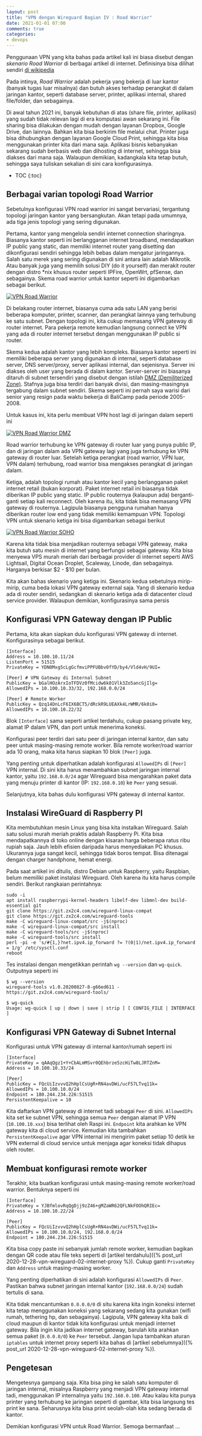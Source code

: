 ```yaml
---
layout: post
title: "VPN dengan Wireguard Bagian IV : Road Warrior"
date: 2021-01-01 07:00
comments: true
categories:
- devops
---
```


Penggunaan VPN yang kita bahas pada artikel kali ini biasa disebut dengan _skenario Road Warrior_ di berbagai artikel di internet. Definisinya bisa dilihat sendiri [di wikipedia](https://en.wikipedia.org/wiki/Road_warrior_(computing))

Pada intinya, _Road Warrior_ adalah pekerja yang bekerja di luar kantor (banyak tugas luar misalnya) dan butuh akses terhadap perangkat di dalam jaringan kantor, seperti database server, printer, aplikasi internal, shared file/folder, dan sebagainya.

Di awal tahun 2021 ini, banyak kebutuhan di atas (share file, printer, aplikasi) yang sudah tidak relevan lagi di era komputasi awan sekarang ini. File sharing bisa dilakukan dengan mudah dengan layanan Dropbox, Google Drive, dan lainnya. Bahkan kita bisa berkirim file melalui chat. Printer juga bisa dihubungkan dengan layanan Google Cloud Print, sehingga kita bisa menggunakan printer kita dari mana saja. Aplikasi bisnis kebanyakan sekarang sudah berbasis web dan dihosting di internet, sehingga bisa diakses dari mana saja. Walaupun demikian, kadangkala kita tetap butuh, sehingga saya tuliskan sekalian di sini cara konfigurasinya.
<!--more-->

* TOC
{:toc}

## Berbagai varian topologi Road Warrior ##

Sebetulnya konfigurasi VPN road warrior ini sangat bervariasi, tergantung topologi jaringan kantor yang bersangkutan. Akan tetapi pada umumnya, ada tiga jenis topologi yang sering digunakan.

Pertama, kantor yang mengelola sendiri internet connection sharingnya. Biasanya kantor seperti ini berlangganan internet broadband, mendapatkan IP public yang static, dan memiliki internet router yang disetting dan dikonfigurasi sendiri sehingga lebih bebas dalam mengatur jaringannya. Salah satu merek yang sering digunakan di sini antara lain adalah Mikrotik. Atau banyak juga yang memilih solusi DIY (do it yourself) dan merakit router dengan distro *nix khusus router seperti IPFire, OpenWrt, pfSense, dan sebagainya. Skema road warrior untuk kantor seperti ini digambarkan sebagai berikut.

[![VPN Road Warrior]({{site.url}}/images/uploads/2020/vpn-wireguard/vpn-use-case-roadwarrior.jpg)]({{site.url}}/images/uploads/2020/vpn-wireguard/vpn-use-case-roadwarrior.jpg)

Di belakang router internet, biasanya cuma ada satu LAN yang berisi beberapa komputer, printer, scanner, dan perangkat lainnya yang terhubung ke satu subnet. Dengan topologi ini, kita cukup memasang VPN gateway di router internet. Para pekerja remote kemudian langsung connect ke VPN yang ada di router internet tersebut dengan  menggunakan IP public si router.

Skema kedua adalah kantor yang lebih kompleks. Biasanya kantor seperti ini memiliki beberapa server yang digunakan di internal, seperti database server, DNS server/proxy, server aplikasi internal, dan sejenisnya. Server ini diakses oleh user yang berada di dalam kantor. Server-server ini biasanya ditaruh di subnet tersendiri yang disebut dengan istilah [DMZ (Demiliterized Zone)](https://en.wikipedia.org/wiki/DMZ_(computing)). Stafnya juga bisa terdiri dari banyak divisi, dan masing-masingnya tergabung dalam subnet sendiri. Skema seperti ini pernah saya warisi dari senior yang resign pada waktu bekerja di BaliCamp pada periode 2005-2008.

Untuk kasus ini, kita perlu membuat VPN host lagi di jaringan dalam seperti ini

[![VPN Road Warrior DMZ]({{site.url}}/images/uploads/2020/vpn-wireguard/vpn-use-case-roadwarrior-double-dmz.jpg)]({{site.url}}/images/uploads/2020/vpn-wireguard/vpn-use-case-roadwarrior-double-dmz.jpg)

Road warrior terhubung ke VPN gateway di router luar yang punya public IP, dan di jaringan dalam ada VPN gateway lagi yang juga terhubung ke VPN gateway di router luar. Setelah ketiga perangkat (road warrior, VPN luar, VPN dalam) terhubung, road warrior bisa mengakses perangkat di jaringan dalam.

Ketiga, adalah topologi rumah atau kantor kecil yang berlangganan paket internet retail (bukan korporat). Paket internet retail ini biasanya tidak diberikan IP public yang static. IP public routernya (kalaupun ada) berganti-ganti setiap kali reconnect. Oleh karena itu, kita tidak bisa memasang VPN gateway di routernya. Lagipula biasanya pengguna rumahan hanya diberikan router low end yang tidak memiliki kemampuan VPN. Topologi VPN untuk skenario ketiga ini bisa digambarkan sebagai berikut

[![VPN Road Warrior SOHO]({{site.url}}/images/uploads/2020/vpn-wireguard/vpn-use-case-roadwarrior-soho.jpg)]({{site.url}}/images/uploads/2020/vpn-wireguard/vpn-use-case-roadwarrior-soho.jpg)

Karena kita tidak bisa menjadikan routernya sebagai VPN gateway, maka kita butuh satu mesin di internet yang berfungsi sebagai gateway. Kita bisa menyewa VPS murah meriah dari berbagai provider di internet seperti AWS Lightsail, Digital Ocean Droplet, Scaleway, Linode, dan sebagainya. Harganya berkisar $2 - $10 per bulan.

Kita akan bahas skenario yang ketiga ini. Skenario kedua sebetulnya mirip-mirip, cuma beda lokasi VPN gateway external saja. Yang di skenario kedua ada di router sendiri, sedangkan di skenario ketiga ada di datacenter cloud service provider. Walaupun demikian, konfigurasinya sama persis

## Konfigurasi VPN Gateway dengan IP Public ##

Pertama, kita akan siapkan dulu konfigurasi VPN gateway di internet. Konfigurasinya sebagai berikut.

```
[Interface]
Address = 10.100.10.11/24
ListenPort = 51515
PrivateKey = YDN0Mxg5cLgGcfmviPPFUBbv0fYD/by4/Vld4vH/9UI=

[Peer] # VPN Gateway di Internal Subnet
PublicKey = bGalHOzArxIoTFDVz0fMcidw6k01Vlk3Zo5ancGjIlg=
AllowedIPs = 10.100.10.33/32, 192.168.0.0/24

[Peer] # Remote Worker
PublicKey = Qzq14DnLcF6IX6BCT5/dRckR9LUEAXk4LrWMR/6k0i0=
AllowedIPs = 10.100.10.22/32
```

Blok `[Interface]` sama seperti artikel terdahulu, cukup pasang private key, alamat IP dalam VPN, dan port untuk menerima koneksi.

Konfigurasi peer terdiri dari satu peer di jaringan internal kantor, dan satu peer untuk masing-masing remote worker. Bila remote worker/road warrior ada 10 orang, maka kita harus siapkan 10 blok `[Peer]` juga.

Yang penting untuk diperhatikan adalah konfigurasi `AllowedIPs` di `[Peer]` VPN internal. Di sini kita harus menambahkan subnet jaringan internal kantor, yaitu `192.168.0.0/24` agar Wireguard bisa mengarahkan paket data yang menuju printer di kantor (IP: `192.168.0.10`) ke `Peer` yang sesuai.

Selanjutnya, kita bahas dulu konfigurasi VPN gateway di internal kantor.

## Instalasi WireGuard di Raspberry PI ##

Kita membutuhkan mesin Linux yang bisa kita instalkan Wireguard. Salah satu solusi murah meriah praktis adalah Raspberry Pi. Kita bisa mendapatkannya di toko online dengan kisaran harga beberapa ratus ribu rupiah saja. Jauh lebih efisien daripada harus menyediakan PC khusus. Ukurannya juga sangat kecil, sehingga tidak boros tempat. Bisa ditenagai dengan charger handphone, hemat energi.

Pada saat artikel ini ditulis, distro Debian untuk Raspberry, yaitu Raspbian, belum memiliki paket instalasi Wireguard. Oleh karena itu kita harus compile sendiri. Berikut rangkaian perintahnya: 

```
sudo -i
apt install raspberrypi-kernel-headers libelf-dev libmnl-dev build-essential git
git clone https://git.zx2c4.com/wireguard-linux-compat
git clone https://git.zx2c4.com/wireguard-tools
make -C wireguard-linux-compat/src -j$(nproc)
make -C wireguard-linux-compat/src install
make -C wireguard-tools/src -j$(nproc)
make -C wireguard-tools/src install
perl -pi -e 's/#{1,}?net.ipv4.ip_forward ?= ?(0|1)/net.ipv4.ip_forward = 1/g' /etc/sysctl.conf
reboot
```

Tes instalasi dengan mengetikkan perintah `wg --version` dan `wg-quick`. Outputnya seperti ini

```
$ wg --version
wireguard-tools v1.0.20200827-8-g66ed611 - https://git.zx2c4.com/wireguard-tools/

$ wg-quick
Usage: wg-quick [ up | down | save | strip ] [ CONFIG_FILE | INTERFACE ]
```

## Konfigurasi VPN Gateway di Subnet Internal ##

Konfigurasi untuk VPN gateway di internal kantor/rumah seperti ini

```
[Interface]
PrivateKey = qAAqQgz1+Y+CbALmMSvr0QEhbrze5zcHiTw8LJRTZnM=
Address = 10.100.10.33/24

[Peer]
PublicKey = FQcUiIzvvvQ2hHplCsUgR+RN4avDWi/ucF57LTvq11k=
AllowedIPs = 10.100.10.0/24
Endpoint = 180.244.234.226:51515
PersistentKeepalive = 10
```

Kita daftarkan VPN gateway di internet tadi sebagai `Peer` di sini. `AllowedIPs` kita set ke subnet VPN, sehingga semua `Peer` dengan alamat IP VPN (`10.100.10.xxx`) bisa terlihat oleh Raspi ini. `Endpoint` kita arahkan ke VPN gateway kita di cloud service. Kemudian kita tambahkan `PersistentKeepalive` agar VPN internal ini mengirim paket setiap 10 detik ke VPN external di cloud service untuk menjaga agar koneksi tidak dihapus oleh router.

## Membuat konfigurasi remote worker  ##

Terakhir, kita buatkan konfigurasi untuk masing-masing remote worker/road warrior. Bentuknya seperti ini

```
[Interface]
PrivateKey = YJBfmlovRqQgDjj9zZ46+gMZaWR62QFLNkFOOhQRIEc=
Address = 10.100.10.22/24

[Peer]
PublicKey = FQcUiIzvvvQ2hHplCsUgR+RN4avDWi/ucF57LTvq11k=
AllowedIPs = 10.100.10.0/24, 192.168.0.0/24
Endpoint = 180.244.234.226:51515
```

Kita bisa copy paste ini sebanyak jumlah remote worker, kemudian bagikan dengan QR code atau file teks seperti di [artikel terdahulu]({% post_url 2020-12-28-vpn-wireguard-02-internet-proxy %}). Cukup ganti `PrivateKey` dan `Address` untuk masing-masing worker.

Yang penting diperhatikan di sini adalah konfigurasi `AllowedIPs` di `Peer`. Pastikan bahwa subnet jaringan internal kantor (`192.168.0.0/24`) sudah tertulis di sana. 

Kita tidak mencantumkan `0.0.0.0/0` di situ karena kita ingin koneksi internet kita tetap menggunakan koneksi yang sekarang sedang kita gunakan (wifi rumah, tethering hp, dan sebagainya). Lagipula, VPN gateway kita baik di cloud maupun di kantor tidak kita konfigurasi untuk menjadi internet gateway. Bila ingin kita jadikan internet gateway, barulah kita arahkan semua paket (`0.0.0.0/0`) ke `Peer` tersebut. Jangan lupa tambahkan aturan `iptables` untuk internet proxy seperti kita bahas di [artikel sebelumnya]({% post_url 2020-12-28-vpn-wireguard-02-internet-proxy %}).

## Pengetesan ##

Mengetesnya gampang saja. Kita bisa ping ke salah satu komputer di jaringan internal, misalnya Raspberry yang menjadi VPN gateway internal tadi, menggunakan IP internalnya yaitu `192.168.0.100`. Atau kalau kita punya printer yang terhubung ke jaringan seperti di gambar, kita bisa langsung tes print ke sana. Seharusnya kita bisa print seolah-olah kita sedang berada di kantor.

Demikian konfigurasi VPN untuk Road Warrior. Semoga bermanfaat ...